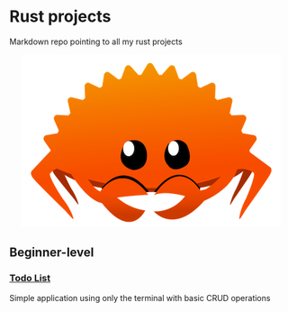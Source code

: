 # Rust projects
Markdown repo pointing to all my rust projects

<p align="center">
  <img src="./rustacean-orig-noshadow.png" />
</p>

## Beginner-level

### [Todo List](https://github.com/DaviGGA/rust-todo-list)
Simple application using only the terminal with basic CRUD operations

